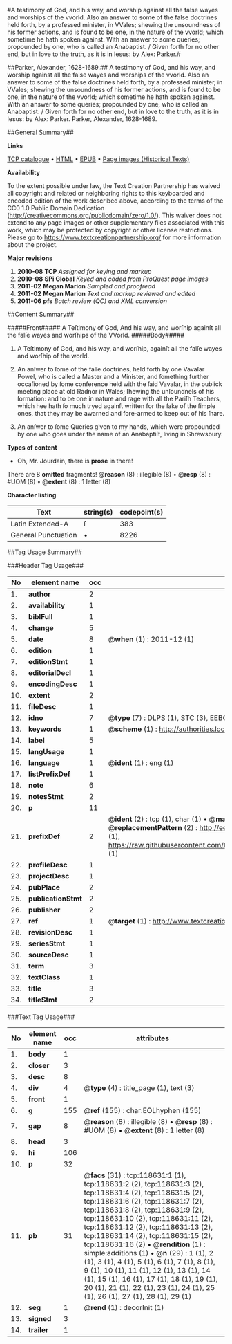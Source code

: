 #A testimony of God, and his way, and worship against all the false wayes and worships of the vvorld. Also an answer to some of the false doctrines held forth, by a professed minister, in VVales; shewing the unsoundness of his former actions, and is found to be one, in the nature of the vvorld; which sometime he hath spoken against. With an answer to some queries; propounded by one, who is called an Anabaptist. / Given forth for no other end, but in love to the truth, as it is in Iesus: by Alex: Parker.#

##Parker, Alexander, 1628-1689.##
A testimony of God, and his way, and worship against all the false wayes and worships of the vvorld. Also an answer to some of the false doctrines held forth, by a professed minister, in VVales; shewing the unsoundness of his former actions, and is found to be one, in the nature of the vvorld; which sometime he hath spoken against. With an answer to some queries; propounded by one, who is called an Anabaptist. / Given forth for no other end, but in love to the truth, as it is in Iesus: by Alex: Parker.
Parker, Alexander, 1628-1689.

##General Summary##

**Links**

[TCP catalogue](http://www.ota.ox.ac.uk/tcp/)  • 
[HTML](http://tei.it.ox.ac.uk/tcp/Texts-HTML/free/A91/A91118.html)  • 
[EPUB](http://tei.it.ox.ac.uk/tcp/Texts-EPUB/free/A91/A91118.epub) • 
[Page images (Historical Texts)](https://historicaltexts.jisc.ac.uk/eebo-99866360e)

**Availability**

To the extent possible under law, the Text Creation Partnership has waived all copyright and related or neighboring rights to this keyboarded and encoded edition of the work described above, according to the terms of the CC0 1.0 Public Domain Dedication (http://creativecommons.org/publicdomain/zero/1.0/). This waiver does not extend to any page images or other supplementary files associated with this work, which may be protected by copyright or other license restrictions. Please go to https://www.textcreationpartnership.org/ for more information about the project.

**Major revisions**

1. __2010-08__ __TCP__ *Assigned for keying and markup*
1. __2010-08__ __SPi Global__ *Keyed and coded from ProQuest page images*
1. __2011-02__ __Megan Marion__ *Sampled and proofread*
1. __2011-02__ __Megan Marion__ *Text and markup reviewed and edited*
1. __2011-06__ __pfs__ *Batch review (QC) and XML conversion*

##Content Summary##

#####Front#####
A Teſtimony of God, And his way, and worſhip againſt all the falſe wayes and worſhips of the VVorld.
#####Body#####

1. A Teſtimony of God, and his way, and worſhip, againſt all the falſe wayes and worſhip of the world.

1. An anſwer to ſome of the falſe doctrines, held forth by one Vavaſar Powel, who is called a Master and a Minister, and ſomething further occaſioned by ſome conference held with the ſaid Vavaſar, in the publick meeting place at old Radnor in Wales; ſhewing the unſoundneſs of his ſormation: and to be one in nature and rage with all the Pariſh Teachers, which hee hath ſo much tryed againſt written for the ſake of the ſimple ones, that they may be awarned and fore-armed to keep out of his ſnare.

1. An anſwer to ſome Queries given to my hands, which were propounded by one who goes under the name of an Anabaptiſt, living in Shrewsbury.

**Types of content**

  * Oh, Mr. Jourdain, there is **prose** in there!

There are 8 **omitted** fragments! 
 @__reason__ (8) : illegible (8)  •  @__resp__ (8) : #UOM (8)  •  @__extent__ (8) : 1 letter (8)

**Character listing**


|Text|string(s)|codepoint(s)|
|---|---|---|
|Latin Extended-A|ſ|383|
|General Punctuation|•|8226|

##Tag Usage Summary##

###Header Tag Usage###

|No|element name|occ|attributes|
|---|---|---|---|
|1.|__author__|2||
|2.|__availability__|1||
|3.|__biblFull__|1||
|4.|__change__|5||
|5.|__date__|8| @__when__ (1) : 2011-12 (1)|
|6.|__edition__|1||
|7.|__editionStmt__|1||
|8.|__editorialDecl__|1||
|9.|__encodingDesc__|1||
|10.|__extent__|2||
|11.|__fileDesc__|1||
|12.|__idno__|7| @__type__ (7) : DLPS (1), STC (3), EEBO-CITATION (1), PROQUEST (1), VID (1)|
|13.|__keywords__|1| @__scheme__ (1) : http://authorities.loc.gov/ (1)|
|14.|__label__|5||
|15.|__langUsage__|1||
|16.|__language__|1| @__ident__ (1) : eng (1)|
|17.|__listPrefixDef__|1||
|18.|__note__|6||
|19.|__notesStmt__|2||
|20.|__p__|11||
|21.|__prefixDef__|2| @__ident__ (2) : tcp (1), char (1)  •  @__matchPattern__ (2) : ([0-9\-]+):([0-9IVX]+) (1), (.+) (1)  •  @__replacementPattern__ (2) : http://eebo.chadwyck.com/downloadtiff?vid=$1&page=$2 (1), https://raw.githubusercontent.com/textcreationpartnership/Texts/master/tcpchars.xml#$1 (1)|
|22.|__profileDesc__|1||
|23.|__projectDesc__|1||
|24.|__pubPlace__|2||
|25.|__publicationStmt__|2||
|26.|__publisher__|2||
|27.|__ref__|1| @__target__ (1) : http://www.textcreationpartnership.org/docs/. (1)|
|28.|__revisionDesc__|1||
|29.|__seriesStmt__|1||
|30.|__sourceDesc__|1||
|31.|__term__|3||
|32.|__textClass__|1||
|33.|__title__|3||
|34.|__titleStmt__|2||


###Text Tag Usage###

|No|element name|occ|attributes|
|---|---|---|---|
|1.|__body__|1||
|2.|__closer__|3||
|3.|__desc__|8||
|4.|__div__|4| @__type__ (4) : title_page (1), text (3)|
|5.|__front__|1||
|6.|__g__|155| @__ref__ (155) : char:EOLhyphen (155)|
|7.|__gap__|8| @__reason__ (8) : illegible (8)  •  @__resp__ (8) : #UOM (8)  •  @__extent__ (8) : 1 letter (8)|
|8.|__head__|3||
|9.|__hi__|106||
|10.|__p__|32||
|11.|__pb__|31| @__facs__ (31) : tcp:118631:1 (1), tcp:118631:2 (2), tcp:118631:3 (2), tcp:118631:4 (2), tcp:118631:5 (2), tcp:118631:6 (2), tcp:118631:7 (2), tcp:118631:8 (2), tcp:118631:9 (2), tcp:118631:10 (2), tcp:118631:11 (2), tcp:118631:12 (2), tcp:118631:13 (2), tcp:118631:14 (2), tcp:118631:15 (2), tcp:118631:16 (2)  •  @__rendition__ (1) : simple:additions (1)  •  @__n__ (29) : 1 (1), 2 (1), 3 (1), 4 (1), 5 (1), 6 (1), 7 (1), 8 (1), 9 (1), 10 (1), 11 (1), 12 (1), 13 (1), 14 (1), 15 (1), 16 (1), 17 (1), 18 (1), 19 (1), 20 (1), 21 (1), 22 (1), 23 (1), 24 (1), 25 (1), 26 (1), 27 (1), 28 (1), 29 (1)|
|12.|__seg__|1| @__rend__ (1) : decorInit (1)|
|13.|__signed__|3||
|14.|__trailer__|1||
